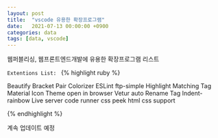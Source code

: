 ```yaml
---
layout: post
title:  "vscode 유용한 확장프로그램"
date:   2021-07-13 00:00:00 +0900
categories: data
tags: [data, vscode]
---
```

웹퍼블리싱, 웹프론트엔드개발에 유용한 확장프로그램 리스트


`Extentions List: `
{% highlight ruby %}

Beautify
Bracket Pair Colorizer
ESLint
ftp-simple
Highlight Matching Tag
Material Icon Theme
open in browser
Vetur
auto Rename Tag
Indent-rainbow
Live server
code runner
css peek
html css support

{% endhighlight %}

계속 업데이트 예정